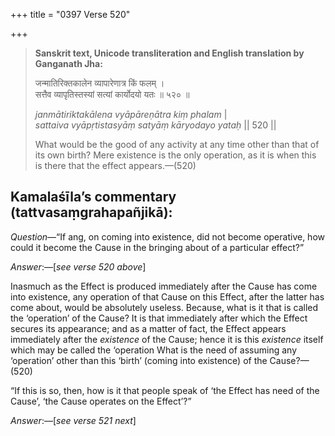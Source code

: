 +++
title = "0397 Verse 520"

+++
> **Sanskrit text, Unicode transliteration and English translation by Ganganath Jha:** 
>
> जन्मातिरिक्तकालेन व्यापारेणात्र किं फलम् ।  
> सत्तैव व्यापृतिस्तस्यां सत्यां कार्योदयो यतः ॥ ५२० ॥ 
>
> *janmātiriktakālena vyāpāreṇātra kiṃ phalam* \|  
> *sattaiva vyāpṛtistasyāṃ satyāṃ kāryodayo yataḥ* \|\| 520 \|\| 
>
> What would be the good of any activity at any time other than that of its own birth? Mere existence is the only operation, as it is when this is there that the effect appears.—(520)



## Kamalaśīla’s commentary (tattvasaṃgrahapañjikā):

*Question*—“If ang, on coming into existence, did not become operative, how could it become the Cause in the bringing about of a particular effect?”

*Answer*:—[*see verse 520 above*]

Inasmuch as the Effect is produced immediately after the Cause has come into existence, any operation of that Cause on this Effect, after the latter has come about, would be absolutely useless. Because, what is it that is called the ‘operation’ of the Cause? It is that immediately after which the Effect secures its appearance; and as a matter of fact, the Effect appears immediately after the *existence* of the Cause; hence it is this *existence* itself which may be called the ‘operation What is the need of assuming any ‘operation’ other than this ‘birth’ (coming into existence) of the Cause?—(520)

“If this is so, then, how is it that people speak of ‘the Effect has need of the Cause’, ‘the Cause operates on the Effect’?”

*Answer*:—[*see verse 521 next*]


